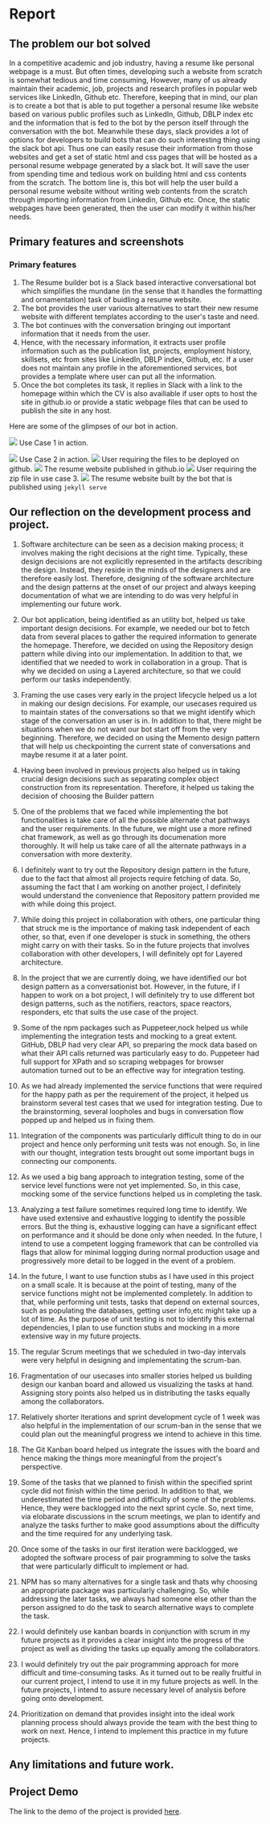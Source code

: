 # Report
## The problem our bot solved
In a competitive academic and job industry, having a resume like personal webpage is a must. But often times, developing such a website from scratch is somewhat tedious and time consuming, However, many of us already maintain their academic, job, projects and research profiles in popular web services like LinkedIn, Github etc. Therefore, keeping that in mind, our plan is to create a bot that is able to put together a personal resume like website based on various public profiles such as LinkedIn, Github, DBLP index etc and the information that is fed to the bot by the person itself through the conversation with the bot. Meanwhile these days, slack provides a lot of options for developers to build bots that can do such interesting thing using the slack bot api. Thus one can easily resuse their information from those websites and get a set of static html and css pages that will be hosted as a personal resume webpage generated by a slack bot. It will save the user from spending time and tedious work on building html and css contents from the scratch. The bottom line is, this bot will help the user build a personal resume website without writing web contents from the scratch through importing information from Linkedin, Github etc. Once, the static webpages have been generated, then the user can modify it within his/her needs.

## Primary features and screenshots
### Primary features
1. The Resume builder bot is a Slack based interactive conversational bot which simplifies the mundane (in the sense that it handles the formatting and ornamentation) task of buidling a resume website.
2. The bot provides the user various alternatives to start their new resume website with different templates according to the user's taste and need.
3. The bot continues with the conversation bringing out important information that it needs from the user.
4. Hence, with the necessary information, it extracts user profile information such as the publication list, projects, employment history, skillsets, etc from sites like LinkedIn, DBLP index, Github, etc. If a user does not maintain any profile in the aforementioned services, bot provides a template where user can put all the information.
5. Once the bot completes its task, it replies in Slack with a link to the homepage within which the CV is also availiable if user opts to host the site in github.io or provide a static webpage files that can be used to publish the site in any host.

Here are some of the glimpses of our bot in action.

![](UseCase1.png)
Use Case 1 in action.

![](UseCase2.png)
Use Case 2 in action.
![](UseCase3_Github.png)
User requiring the files to be deployed on github.
![](Output_github.png)
The resume website published in github.io
![](UseCase3_Zip.png)
User requiring the zip file in use case 3.
![](Output_zip.png)
The resume website built by the bot that is published using `jekyll serve`

## Our reflection on the development process and project.
1. Software architecture can be seen as a decision making process; it involves making the right decisions at the right time. Typically, these design decisions are not explicitly represented in the artifacts describing the design. Instead, they reside in the minds of the designers and are therefore easily lost. Therefore, designing of the software architecture and the design patterns at the onset of our project and always keeping documentation of what we are intending to do was very helpful in implementing our future work.
2. Our bot application, being identified as an utility bot, helped us take important design decisions. For example, we needed our bot to fetch data from several places to gather the required information to generate the homepage. Therefore, we decided on using the Repository design pattern while diving into our implementation.
In addition to that, we identified that we needed to work in collaboration in a group. That is why we decided on using a Layered architecture, so that we could perform our tasks independently.
3. Framing the use cases very early in the project lifecycle helped us a lot in making our design decisions. For example, our usecases required us to maintain states of the conversations so that we might identify which stage of the conversation an user is in. In addition to that, there might be situations when we do not want our bot start off from the very beginning. Therefore, we decided on using the Memento design pattern that will help us checkpointing the current state of conversations and maybe resume it at a later point.
4. Having been involved in previous projects also helped us in taking crucial design decisions such as separating complex object construction from its representation. Therefore, it helped us taking the decision of choosing the Builder pattern

5. One of the problems that we faced while implementing the bot functionalities is take care of all the possible alternate chat pathways and the user requirements. In the future, we might use a more refined chat framework, as well as go through its documenation more thoroughly. It will help us take care of all the alternate pathways in a conversation with more dexterity.

6. I definitely want to try out the Repository design pattern in the future, due to the fact that almost all projects require fetching of data. So, assuming the fact that I am working on another project, I definitely would understand the convenience that Repository pattern provided me with while doing this project.

7. While doing this project in collaboration with others, one particular thing that struck me is the importance of making task independent of each other, so that, even if one developer is stuck in something, the others might carry on with their tasks. So in the future projects that involves collaboration with other developers, I will definitely opt for Layered architecture.

8. In the project that we are currently doing, we have identified our bot design pattern as a conversationist bot. However, in the future, if I happen to work on a bot project, I will definitely try to use different bot design patterns, such as the notifiers, reactors, space reactors, responders, etc that suits the use case of the project.

9. Some of the npm packages such as Puppeteer,nock helped us while implementing the integration tests and mocking to a great extent.
GitHub, DBLP had very clear API, so preparing the mock data based on what their API calls returned was particularly easy to do.
Puppeteer had full support for XPath and so scraping webpages for browser automation turned out to be an effective way for integration testing.
10. As we had already implemented the service functions that were required for the happy path as per the requirement of the project, it helped us brainstorm several test cases that we used for integration testing. Due to the brainstorming, several loopholes and bugs in conversation flow popped up and helped us in fixing them.
11. Integration of the components was particularly difficult thing to do in our project and hence only performing unit tests was not enough. So, in line with our thought, integration tests brought out some important bugs in connecting our components.
12. As we used a big bang approach to integration testing, some of the service level functions were not yet implemented. So, in this case, mocking some of the service functions helped us in completing the task.
13. Analyzing a test failure sometimes required long time to identify. We have used extensive and exhaustive logging to identify the possible errors. But the thing is, exhaustive logging can have a significant effect on performance and it should be done only when needed. In the future, I intend to use a competent logging framework that can be controlled via flags that allow for minimal logging during normal production usage and progressively more detail to be logged in the event of a problem.
14. In the future, I want to use function stubs as I have used in this project on a small scale. It is because at the point of testing, many of the service functions might not be implemented completely. In addition to that, while performing unit tests, tasks that depend on external sources, such as populating the databases, getting user info,etc might take up a lot of time. As the purpose of unit testing is not to identify this external dependencies, I plan to use function stubs and mocking in a more extensive way in my future projects.

15. The regular Scrum meetings that we scheduled in two-day intervals were very helpful in designing and implementating the scrum-ban.
16. Fragmentation of our usecases into smaller stories helped us building design our kanban board and allowed us visualizing the tasks at hand. Assigning story points also helped us in distributing the tasks equally among the collaborators.
17. Relatively shorter iterations and sprint development cycle of 1 week was also helpful in the implementation of our scrum-ban in the sense that we could plan out the meaningful progress we intend to achieve in this time.
18. The Git Kanban board helped us integrate the issues with the board and hence making the things more meaningful from the project's perspective.
19. Some of the tasks that we planned to finish within the specified sprint cycle did not finish within the time period. In addition to that, we underestimated the time period and difficulty of some of the problems. Hence, they were backlogged into the next sprint cycle. So, next time, via elobarate discussions in the scrum meetings, we plan to identify and analyze the tasks further to make good assumptions about the difficulty and the time required for any underlying task.
20. Once some of the tasks in our first iteration were backlogged, we adopted the software process of pair programming to solve the tasks that were particularly difficult to implement or had.
21. NPM has so many alternatives for a single task and thats why choosing an appropriate package was particularly challenging. So, while addressing the later tasks, we always had someone else other than the person assigned to do the task to search alternative ways to complete the task.
22. I would definitely use kanban boards in conjunction with scrum in my future projects as it provides a clear insight into the progress of the project as well as dividing the tasks up equally among the collaborators.
23. I would definitely try out the pair programming approach for more difficult and time-consuming tasks. As it turned out to be really fruitful in our current project, I intend to use it in my future projects as well.
In the future projects, I intend to assure necessary level of analysis before going onto development.
24. Prioritization on demand that provides insight into the ideal work planning process should always provide the team with the best thing to work on next. Hence, I intend to implement this practice in my future projects.

## Any limitations and future work.

## Project Demo

The link to the demo of the project is provided [here](
https://drive.google.com/file/d/135LdEpPpIEmSDxDC85p1lBBtIF0g9bar/view?fbclid=IwAR0jRXDKFGs3QDUUCMfFmLhfI9xT3VB-D4FV5TAQODsrlgofMErcMwyyoYI).